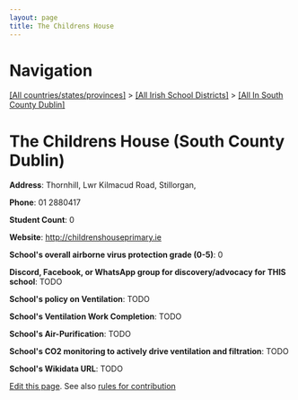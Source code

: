 ```yaml
---
layout: page
title: The Childrens House
---
```

# Navigation

[[All countries/states/provinces]](../../..) > [[All Irish School Districts]](../..) > [[All In South County Dublin]](..)

# The Childrens House (South County Dublin)

**Address**: Thornhill, Lwr Kilmacud Road, Stillorgan,

**Phone**: 01 2880417

**Student Count**: 0

**Website**: <http://childrenshouseprimary.ie>

**School's overall airborne virus protection grade (0-5)**: 0

**Discord, Facebook, or WhatsApp group for discovery/advocacy for THIS school**: TODO

**School's policy on Ventilation**: TODO

**School's Ventilation Work Completion**: TODO

**School's Air-Purification**: TODO

**School's CO2 monitoring to actively drive ventilation and filtration**: TODO

**School's Wikidata URL**: TODO


[Edit this page](https://github.com/ventilate-schools/Ireland/edit/main/./Dublin_South_County_Dublin/The_Childrens_House.md). See also [rules for contribution](../../../contribution-rules/)